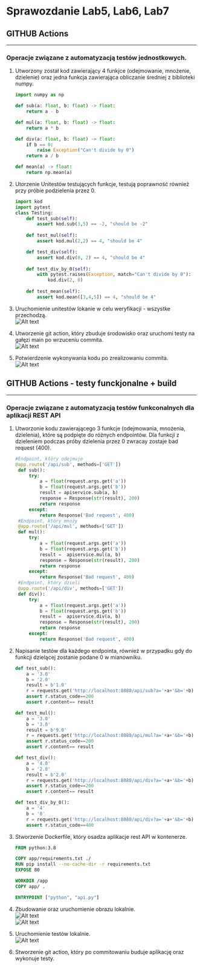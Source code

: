 # Sprawozdanie Lab5, Lab6, Lab7

## GITHUB Actions
---

### Operacje związane z automatyzacją testów jednostkowych.

1. Utworzony został kod zawierający 4 funkjce (odejmowanie, mnożenie, dzielenie) oraz jedna funkcja zawierająca obliczanie średniej z biblioteki numpy.
    ```python
    import numpy as np

    def sub(a: float, b: float) -> float:
        return a - b

    def mul(a: float, b: float) -> float:
        return a * b

    def div(a: float, b: float) -> float:
        if b == 0:
            raise Exception("Can't divide by 0")
        return a / b

    def mean(a) -> float:
        return np.mean(a)
    ```

2. Utorzenie Unitestów testujących funkcje, testują poprawność również przy próbie podzielenia przez 0.
    ```python
    import kod
    import pytest
    class Testing:
        def test_sub(self):
            assert kod.sub(3,5) == -2, "should be -2"
        
        def test_mul(self):
            assert kod.mul(2,2) == 4, "should be 4"

        def test_div(self):
            assert kod.div(8, 2) == 4, "should be 4"
            
        def test_div_by_0(self):
            with pytest.raises(Exception, match="Can't divide by 0"):
                kod.div(2, 0) 
                
        def test_mean(self):
            assert kod.mean([3,4,5]) == 4, "should be 4"
    ```

2. Uruchomienie unitestów lokanie w celu weryfikacji - wszystke przechodzą.
    <br>
    ![Alt text](ss/Lab5/test%20local.PNG)

3. Utworzenie git action, który zbuduje środowisko oraz uruchomi testy na gałęzi main po wrzuceniu commita.
    <br>
    ![Alt text](ss/Lab5/workflow.PNG)

4. Potwierdzenie wykonywania kodu po zrealizowaniu commita.
   <br>
   ![Alt text](ss/Lab5/working%20workflow.PNG)


## GITHUB Actions - testy funckjonalne + build
---

### Operacje związane z automatyzacją testów funkconalnych dla aplikacji REST API

1. Utworzonie kodu zawierającego 3 funkcje (odejmowania, mnożenia, dzielenia), które są podpięte do różnych endpointów. Dla funkcji z dzieleniem podczas próby dzielenia przez 0 zwracay zostaje bad request (400).
   ```python
   #Endpoint, który odejmuje
   @app.route('/api/sub', methods=['GET'])
    def sub():
        try:
            a = float(request.args.get('a'))
            b = float(request.args.get('b'))
            result = apiservice.sub(a, b)
            response = Response(str(result), 200)
            return response
        except:
            return Response('Bad request', 400)
    #Endpoint, który mnoży
    @app.route('/api/mul', methods=['GET'])
    def mul():
        try:
            a = float(request.args.get('a'))
            b = float(request.args.get('b'))
            result =  apiservice.mul(a, b)
            response = Response(str(result), 200)
            return response
        except:
            return Response('Bad request', 400)
    #Endpoint, który dzieli
    @app.route('/api/div', methods=['GET'])
    def div():
        try:
            a = float(request.args.get('a'))
            b = float(request.args.get('b'))
            result =  apiservice.div(a, b)
            response = Response(str(result), 200)
            return response
        except:
            return Response('Bad request', 400)
   ```

2. Napisanie testów dla każdego endpointa, również w przypadku gdy do funkcji dzielącej zostanie podane 0 w mianowniku.
    ```python
    def test_sub():
        a = '3.0'
        b = '2.0'
        result = b'1.0'
        r = requests.get('http://localhost:8080/api/sub?a='+a+'&b='+b)
        assert r.status_code==200
        assert r.content== result

    def test_mul():
        a = '3.0'
        b = '3.0'
        result = b'9.0'
        r = requests.get('http://localhost:8080/api/mul?a='+a+'&b='+b)
        assert r.status_code==200
        assert r.content== result

    def test_div():
        a = '4.0'
        b = '2.0'
        result = b'2.0'
        r = requests.get('http://localhost:8080/api/div?a='+a+'&b='+b)
        assert r.status_code==200
        assert r.content== result

    def test_div_by_0():
        a = '4'
        b = '0'
        r = requests.get('http://localhost:8080/api/div?a='+a+'&b='+b)
        assert r.status_code==400
    ```
    
3. Stworzenie Dockerfile, który osadza aplikacje rest API w kontenerze.
    ```Dockerfile
    FROM python:3.8

    COPY app/requirements.txt ./
    RUN pip install --no-cache-dir -r requirements.txt
    EXPOSE 80

    WORKDIR /app
    COPY app/ .

    ENTRYPOINT ["python", "api.py"]
    ```

4. Zbudowanie oraz uruchomienie obrazu lokalnie.
    <br>
    ![Alt text](ss/Lab6/build.PNG)
    <br>
    ![Alt text](ss/Lab6/run.PNG)

5. Uruchomienie testów lokalnie.
    <br>
    ![Alt text](ss/Lab6/local%20test.PNG)

6. Stworzenie git action, który po commitowaniu buduje aplikację oraz wykonuje testy.
    ```yml
    
    ```
